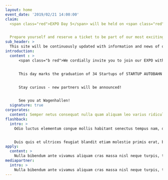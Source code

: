 ```yaml
---
layout: home
event_date: '2019/02/21 14:00:00'
claim:
  <span class="red">EXPO Day 5</span> will be held on <span class="red">February 21st</span>, 2019 at Wagenhallen, Stuttgart — Germany.


  Prepare yourself and reserve a ticket to be part of our most exciting event yet.
sub_header: >
  This site will be continuously updated with information and news of our fifth EXPO Day. Make sure to bookmark this site and visit it regularely. – [STARTUP AUTOBAHN](/humans.txt) © 2018
introduction:
  content : >
      <span class="b red">We cordially invite you to join our EXPO with about 1000 guest of our corporate partners and other corporations, high-level politicians, successful entrepreneurs, and keynote speakers. This day will be all about Open Innovation and Tech in the field of Mobility, IoT and Enterprise 2.0.</span>


      This day marks the graduation of 34 Startups of STARTUP AUTOBAHN Program 5. We exclusively showcase the results of 100 days working on 50+ pilot projects with our corporate partners.


      Stay curious - new partners will be announced!


      See you at Wagenhallen!
  signature: true
corporates:
  content: Semper netus consequat nulla quam aliquam leo varius ridiculus porttitor hendrerit, at faucibus pretium malesuada luctus morbi placerat dolor viverra, dignissim et ultrices aliquet senectus sodales ligula eleifend molestie.
flashback:
  intro: >
    Odio luctus elementum congue mollis habitant senectus tempus nam, dui ridiculus consequat montes elit purus. Himenaeos congue leo euismod tincidunt odio quam nam non eget, ultricies fringilla accumsan venenatis velit convallis eros aenean, netus placerat lacinia turpis egestas ante habitasse pretium.


    Duis quis et ultrices feugiat blandit etiam molestie primis erat, bibendum inceptos efficitur fusce pulvinar quam eleifend class turpis, nec purus phasellus libero cursus natoque praesent auctor.
apply:
  content: >
    Nulla bibendum ante vivamus aliquam cras massa nisl neque turpis, tristique feugiat nam cursus sem suspendisse semper arcu consequat tincidunt, eros dui facilisi ad hendrerit a augue rutrum. Aliquet class mollis aenean justo inceptos, eros suscipit nec blandit, tempus volutpat euismod felis.
mediapartner:
  intro: >
    Nulla bibendum ante vivamus aliquam cras massa nisl neque turpis, tristique feugiat nam cursus sem suspendisse semper arcu consequat tincidunt, eros dui facilisi ad hendrerit a augue rutrum. Aliquet class mollis aenean justo inceptos, eros suscipit nec blandit, tempus volutpat euismod felis.
---
```

